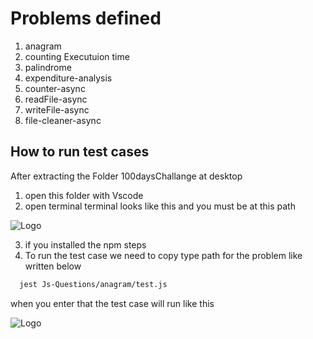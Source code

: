 # Problems defined

1. anagram
2. counting Executuion time
3. palindrome
4. expenditure-analysis
5. counter-async
6. readFile-async
7. writeFile-async
8. file-cleaner-async

## How to run test cases

After extracting the Folder 100daysChallange at desktop

1. open this folder with Vscode
2. open terminal
   terminal looks like this and you must be at this path

![Logo](https://i.imgur.com/eP2T6fH.png)

3. if you installed the npm steps
4. To run the test case we need to copy type path for the problem
   like written below

```bash
  jest Js-Questions/anagram/test.js

```

when you enter that
the test case will run like this

![Logo](https://i.imgur.com/HQKE93q.png)

